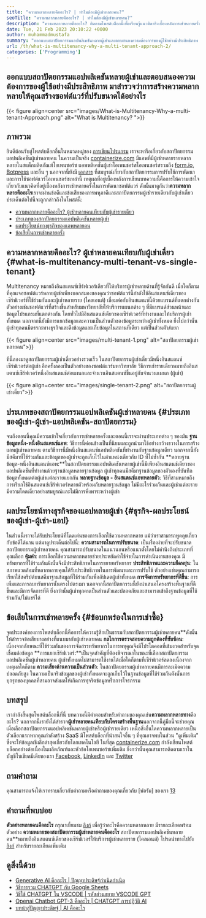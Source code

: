 ```yaml
---
title: "ความหลากหลายคืออะไร? | ทำไมต้องมีผู้เช่าหลายคน?" 
seoTitle: "ความหลากหลายคืออะไร? | ทำไมต้องมีผู้เช่าหลายคน?" 
description: "ความหลากหลายคืออะไร? ติดตามโพสต์บล็อกนี้เพื่อเรียนรู้แนวคิดจริงเบื้องหลังการเช่าหลายครั้งและเริ่มสร้างแอปพลิเคชันผู้เช่าที่ปรับขนาดได้" 
date: Tue, 21 Feb 2023 20:10:22 +0000
author: muhammadmustafa
summary: "ออกแบบสถาปัตยกรรมแอปพลิเคชันหลายผู้เช่าและตอบสนองความต้องการของผู้ใช้อย่างมีประสิทธิภาพ มาสำรวจว่าการสร้างความหลากหลายให้คุณสร้างซอฟต์แวร์ที่ปรับขนาดได้อย่างไร" 
url: /th/what-is-multitenancy-why-a-multi-tenant-approach-2/
categories: ['Programming']
---
```


## ออกแบบสถาปัตยกรรมแอปพลิเคชันหลายผู้เช่าและตอบสนองความต้องการของผู้ใช้อย่างมีประสิทธิภาพ มาสำรวจว่าการสร้างความหลากหลายให้คุณสร้างซอฟต์แวร์ที่ปรับขนาดได้อย่างไร

{{< figure align=center src="images/What-is-Multitenancy-Why-a-multi-tenant-Approach.png" alt="What is Multitenancy? ">}}


## ภาพรวม
ยินดีต้อนรับสู่โพสต์บล็อกอื่นในหมวดหมู่ของ [การเขียนโปรแกรม][1] เราจะหารือเกี่ยวกับสถาปัตยกรรมแอปพลิเคชันผู้เช่าหลายคน ในความเป็นจริง [containerize.com][2] มีแอพที่มีผู้เช่าหลายรายหลากหลายในสแต็กผลิตภัณฑ์โอเพนซอร์ซ แอพพลิเคชั่นผู้เช่าโอเพนซอร์สโอเพนซอร์สรวมถึง [form.io][3], [Botpress][4] และอื่น ๆ นอกจากนี้ยังมี [เอกสาร][5] ที่สมบูรณ์เกี่ยวกับสถาปัตยกรรมการปรับใช้การพัฒนาและการใช้ซอฟต์แวร์โอเพนซอร์ซเหล่านี้ เหตุผลที่อยู่เบื้องหลังการเขียนบทความนี้คือการให้ความเข้าใจเกี่ยวกับแนวคิดที่อยู่เบื้องหลังการเช่าหลายครั้งในการพัฒนาซอฟต์แวร์ ดังนั้นมาดูกันว่า**ความหลากหลายคืออะไร**เราจะผ่านข้อดีและข้อเสียของการพหุภาคีและสถาปัตยกรรมผู้เช่ารายเดียวกับผู้เช่าเดี่ยว
ประเด็นต่อไปนี้จะถูกกล่าวถึงในโพสต์นี้:
  * [ความหลากหลายคืออะไร? ผู้เช่าหลายคนเทียบกับผู้เช่ารายเดียว][6]
  * [ประเภทของสถาปัตยกรรมแอปพลิเคชันหลายผู้เช่า][7]
  * [ผลประโยชน์ทางธุรกิจของแอพหลายคน][8]
  * [ข้อเสียในการเช่าหลายครั้ง][9]

## ความหลากหลายคืออะไร? ผู้เช่าหลายคนเทียบกับผู้เช่าเดี่ยว   {#what-is-multitenancy-multi-tenant-vs-single-tenant}
Multitenancy หมายถึงอินสแตนซ์เซิร์ฟเวอร์เดียวที่ให้บริการผู้เช่าหลายด้านที่รู้จักกันดี เมื่อใดก็ตามที่คุณเจอซอฟต์แวร์หลายผู้เช่าเพียงบอกสมองของคุณว่าซอฟต์แวร์นี้กำลังใช้อินสแตนซ์เดียวของเซิร์ฟเวอร์ที่ใช้ร่วมกันและผู้เช่าหลายราย (ไคลเอนต์) เชื่อมต่อกับอินสแตนซ์นี้ด้วยแบรนด์ที่แตกต่างกัน
ตัวอย่างเช่นซอฟต์แวร์ที่สร้างขึ้นสำหรับมหาวิทยาลัยให้บริการแผนกต่าง ๆ ที่มีแบรนด์ส่วนหน้าและข้อมูลโปรแกรมที่แตกต่างกัน โดยทั่วไปมีอินสแตนซ์เดียวของเซิร์ฟเวอร์ที่ทำงานและให้บริการผู้เช่าทั้งหมด นอกจากนี้ยังมีการแยกข้อมูลและความเป็นส่วนตัวของข้อมูลระหว่างผู้เช่าทั้งหมด ยิ่งไปกว่านั้นผู้เช่าทุกคนมีตรรกะทางธุรกิจและดึงข้อมูลและเก็บข้อมูลในสถานที่เดียว แต่เป็นส่วนตัว/แยก

{{< figure align=center src="images/multi-tenant-1.png" alt="สถาปัตยกรรมผู้เช่าหลายคน">}}

ทีนี้ลองมาดูสถาปัตยกรรมผู้เช่าเดี่ยวอย่างรวดเร็ว ในสถาปัตยกรรมผู้เช่าเดี่ยวมีหนึ่งอินสแตนซ์เซิร์ฟเวอร์ต่อผู้เช่า อีกครั้งลองเป็นตัวอย่างของซอฟต์แวร์มหาวิทยาลัย วิธีการเช่ารายเดียวหมายถึงอินสแตนซ์เซิร์ฟเวอร์หนึ่งอินสแตนซ์ต่อแผนกและจำนวนอินสแตนซ์ขึ้นอยู่กับจำนวนแผนก (ผู้เช่า)

{{< figure align=center src="images/single-tenant-2.png" alt="สถาปัตยกรรมผู้เช่าเดี่ยว">}}


## ประเภทของสถาปัตยกรรมแอปพลิเคชันผู้เช่าหลายคน   {#ประเภทของผู้เช่า-ผู้เช่า-แอปพลิเคชัน-สถาปัตยกรรม}
จนถึงตอนนี้คุณมีความเข้าใจเกี่ยวกับการเช่าหลายครั้งและตอนนี้เราจะผ่านประเภทต่าง ๆ ของมัน
**ฐานข้อมูลหนึ่ง-หนึ่งอินสแตนซ์แอพ**: วิธีการนี้ค่อนข้างเป็นที่นิยมและถูกนำมาใช้อย่างกว้างขวางในการสร้างแอพผู้เช่าหลายคน ตามวิธีการนี้มีหนึ่งอินสแตนซ์แอปพลิเคชันที่ทำงานกับฐานข้อมูลเดียว นอกจากนี้ยังมีสคีมาที่ใช้ร่วมกันและข้อมูลของผู้เช่าจะถูกเก็บไว้ในตำแหน่งเดียวกับ ID ที่ไม่ซ้ำกัน
**หลายฐานข้อมูล-หนึ่งอินสแตนซ์แอพ:**ในสถาปัตยกรรมแอปพลิเคชันหลายผู้เช่านี้มีเพียงอินสแตนซ์เดียวของแอปพลิเคชันที่ทำงานด้วยฐานข้อมูลหลายฐานข้อมูล ผู้เช่าทุกคนมีสคีมาฐานข้อมูลของตัวเองที่บันทึกข้อมูลทั้งหมดต่อผู้เช่าแต่ละรายแยกกัน
**หลายฐานข้อมูล - อินสแตนซ์แอพหลายตัว**: วิธีที่สามหมายถึงการเรียกใช้อินสแตนซ์เซิร์ฟเวอร์หลายตัวพร้อมกับหลายฐานข้อมูล ไม่มีอะไรร่วมกันและผู้เช่าแต่ละรายมีความโดดเดี่ยวอย่างสมบูรณ์และไม่มีการพึ่งพาระหว่างผู้เช่า

## ผลประโยชน์ทางธุรกิจของแอปหลายผู้เช่า   {#ธุรกิจ-ผลประโยชน์ของผู้เช่า-ผู้เช่า-แอป}
ในส่วนนี้เราจะได้รับประโยชน์ที่โดดเด่นของการเลือกใช้ความหลากหลาย แม้ว่าเราสามารถพูดคุยเกี่ยวกับข้อดีได้นาน แต่มาดูประเด็นต่อไปนี้:
**ความสามารถในการปรับขนาด**: เป็นเรื่องง่ายที่จะปรับขนาดสถาปัตยกรรมผู้เช่าหลายคน คุณสามารถปรับขนาดในแนวนอนหรือแนวตั้งโดยไม่คำนึงถึงประเภทที่คุณเลือก
**คุ้มค่า**: การเลือกใช้ความหลากหลายช่วยประหยัดค่าใช้จ่ายในการดำเนินงานของคุณ มีทรัพยากรที่ใช้ร่วมกันดังนั้นจึงมีประสิทธิภาพในการขยายทรัพยากร
**ประสิทธิภาพและความยืดหยุ่น**: ในสภาพแวดล้อมที่หลากหลายคุณได้รับประสิทธิภาพในการพัฒนาและการปรับใช้ ตัวอย่างเช่นคุณสามารถเรียกใช้สคริปต์บนสคีมาฐานข้อมูลที่ใช้ร่วมกันเพื่ออัปเดตผู้เช่าทั้งหมด
**การจัดการทรัพยากรที่ดีขึ้น**: การเพิ่มและการลบทรัพยากรนั้นตรงไปตรงมา นอกจากนี้สถาปัตยกรรมนี้ยังนำเสนอโครงสร้างพื้นฐานที่ดีขึ้นและมีการจัดการที่ดี ยิ่งกว่านั้นผู้เช่าทุกคนเป็นส่วนตัวและปลอดภัยและสามารถเข้าถึงฐานข้อมูลที่ใช้ร่วมกัน/ไม่แชร์ได้

## ข้อเสียในการเช่าหลายครั้ง   {#ข้อบกพร่องในการเช่าซื้อ}
จุดประสงค์ของการโพสต์บล็อกนี้คือการให้ความรู้สึกเป็นธรรมกับสถาปัตยกรรมผู้เช่าหลายคน**ดังนั้นให้สำรวจข้อเสียบางอย่างที่แนบมากับผู้เช่าหลายคน
**กลไกการตรวจสอบความถูกต้องที่ซับซ้อน**: เนื่องจากลักษณะที่ใช้ร่วมกันของการจัดสรรทรัพยากรในการพหุคูณจึงมีโปรโตคอลที่เข้มงวดสำหรับจุดเชื่อมต่อข้อมูล
**การแยกเซิร์ฟเวอร์:**เป็นจุดสำคัญที่ต้องพิจารณาในขณะที่เลือกสถาปัตยกรรมแอปพลิเคชันผู้เช่าหลายคน ผู้เช่าทั้งหมดไม่สามารถใช้งานได้เมื่อใดก็ตามที่เซิร์ฟเวอร์ลดลงเนื่องจากเหตุผลใดก็ตาม
**ความเสี่ยงด้านความเป็นส่วนตัว**: ในสถาปัตยกรรมผู้เช่าหลายคนมีการละเมิดความปลอดภัยสูง ในความเป็นจริงข้อมูลของผู้เช่าทั้งหมดจะถูกเก็บไว้ในฐานข้อมูลที่ใช้ร่วมกันดังนั้นการบุกรุกของบุคคลที่สามอาจส่งผลให้เกิดการทุจริตข้อมูลหรือการโจรกรรม

## บทสรุป
เรากำลังสิ้นสุดโพสต์บล็อกนี้ที่นี่ บทความนี้มีคำตอบสำหรับคำถามของคุณเช่น**ความหลากหลายทาง**คืออะไร? นอกจากนี้เรายังได้สำรวจ**ผู้เช่าหลายคนเทียบกับโครงสร้างพื้นฐาน**นอกจากนี้คู่มือนี้จะช่วยคุณเมื่อเลือกสถาปัตยกรรมแอปพลิเคชันหลายผู้เช่าหรือผู้เช่ารายเดียว เหนือสิ่งอื่นใดความหลากหลายเป็นตัวเลือกแรกหากคุณกำลังสร้าง SaaS มีโพสต์บล็อกที่น่าสนใจอื่น ๆ ที่คุณอาจพบในส่วน "ดูเพิ่มเติม" ซึ่งจะให้ข้อมูลเชิงลึกล่าสุดเกี่ยวกับโลกเทคโนโลยี
ในที่สุด [containerize.com][2] กำลังเขียนโพสต์บล็อกอย่างต่อเนื่องในผลิตภัณฑ์และหัวข้อโอเพนซอร์ซเพิ่มเติม ยิ่งกว่านั้นคุณสามารถติดตามเราในบัญชีโซเชียลมีเดียของเรา [Facebook][10], [LinkedIn][11] และ [Twitter][12]

## ถามคำถาม
คุณสามารถแจ้งให้เราทราบเกี่ยวกับคำถามหรือคำถามของคุณเกี่ยวกับ [ฟอรัม] ของเรา [13]

## คำถามที่พบบ่อย
**ตัวอย่างหลายคนคืออะไร**
กรุณาเยี่ยมชม [ลิงก์][6] เพื่อรู้ว่าอะไรคือความหลากหลาย มีรายละเอียดพร้อมตัวอย่าง
**ความหมายของสถาปัตยกรรมผู้เช่าหลายคนคืออะไร**
สถาปัตยกรรมแอปพลิเคชันหลายคน**หมายถึงอินสแตนซ์เดียวของเซิร์ฟเวอร์ให้บริการผู้เช่าหลายราย (ไคลเอนต์) โปรดนำทางไปยัง [ลิงก์][7] สำหรับรายละเอียดเพิ่มเติม

## ดูสิ่งนี้ด้วย
  * [Generative AI คืออะไร | ปัญญาประดิษฐ์กำเนิดกำเนิด][14]
  * [วิธีการรวม CHATGPT กับ Google Sheets][15]
  * [วิธีใช้ CHATGPT ใน VSCODE | รหัสส่วนขยาย VSCODE GPT][16]
  * [Openai Chatbot GPT-3 คืออะไร | CHATGPT การปฏิวัติ AI][17]
  * [บทนำสู่ปัญญาประดิษฐ์ | AI คืออะไร][18]

  
[1]: https://blog.containerize.com/category/programming/
[2]: https://www.containerize.com/
[3]: https://products.containerize.com/form/formio/
[4]: https://products.containerize.com/live-chat/botpress/
[5]: https://products.containerize.com/
[6]: #What-is-Multitenancy-Multi-Tenant-vs-Single-Tenant
[7]: #Types-of-Multi-Tenant-Application-Architecture
[8]: #Business-Benefits-of-Multi-Tenant-App
[9]: #Drawbacks-in-Multi-Tenancy
[10]: https://web.facebook.com/containerize
[11]: https://www.linkedin.com/company/containerize/
[12]: https://twitter.com/containerize_co
[13]: https://forum.containerize.com/
[14]: https://blog.containerize.com/artificial-intelligence/what-is-generative-ai-generative-artificial-intelligence/
[15]: https://blog.containerize.com/artificial-intelligence/integrate-chatgpt-with-google-sheets/
[16]: https://blog.containerize.com/artificial-intelligence/how-to-use-chatgpt-in-vscode-the-vscode-extension-codegpt/
[17]: https://blog.containerize.com/artificial-intelligence/what-is-openai-chatbot-gpt-3-chatgpt-an-ai-revolution/
[18]: https://blog.containerize.com/artificial-intelligence/an-introduction-to-artificial-intelligence-what-is-ai/
